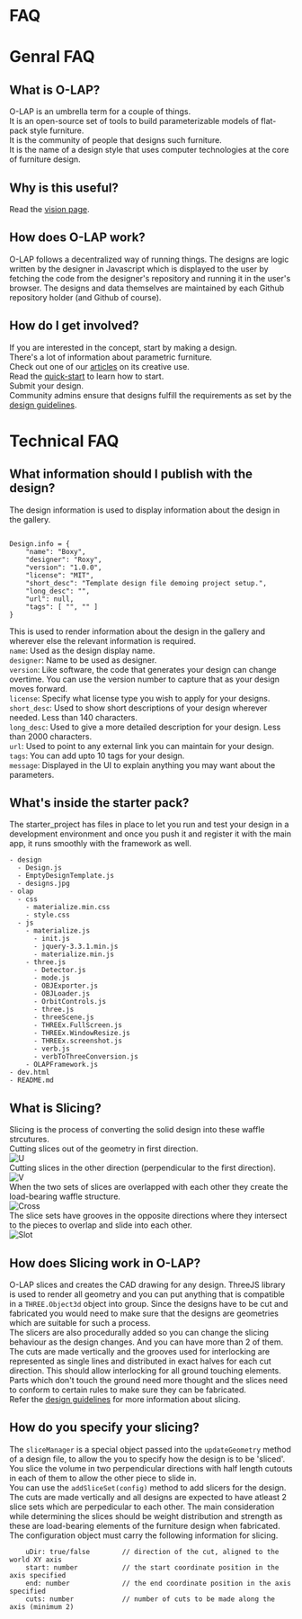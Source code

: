 # FAQ

# Genral FAQ  

## What is O-LAP?  
O-LAP is an umbrella term for a couple of things.  
It is an open-source set of tools to build parameterizable models of flat-pack style furniture.  
It is the community of people that designs such furniture.  
It is the name of a design style that uses computer technologies at the core of furniture design.   

## Why is this useful?  
Read the [vision page]().  

## How does O-LAP work?
O-LAP follows a decentralized way of running things. The designs are logic written by the designer in Javascript which is displayed to the user by fetching the code from the designer's repository and running it in the user's browser. The designs and data themselves are maintained by each Github repository holder (and Github of course).  

## How do I get involved?  
If you are interested in the concept, start by making a design.  
There's a lot of information about parametric furniture.  
Check out one of our [articles](https://medium.com/@olapdesign/design-for-a-rocking-chair-8a1a1e109d7f) on its creative use.  
Read the [quick-start](https://github.com/O-LAP/home/blob/master/quick-start.md) to learn how to start.  
Submit your design.  
Community admins ensure that designs fulfill the requirements as set by the [design guidelines](https://github.com/O-LAP/home/blob/master/guidelines.md).  

# Technical FAQ  

## What information should I publish with the design?
The design information is used to display information about the design in the gallery.  
```  

Design.info = {
    "name": "Boxy",
    "designer": "Roxy",
    "version": "1.0.0",
    "license": "MIT",
    "short_desc": "Template design file demoing project setup.",
    "long_desc": "",
    "url": null,
    "tags": [ "", "" ]
}
```  
This is used to render information about the design in the gallery and wherever else the relevant information is required.  
`name`: Used as the design display name.  
`designer`: Name to be used as designer.  
`version`: Like software, the code that generates your design can change overtime. You can use the version number to capture that as your design moves forward.  
`license`: Specify what license type you wish to apply for your designs.  
`short_desc`: Used to show short descriptions of your design wherever needed. Less than 140 characters.  
`long_desc`: Used to give a more detailed description for your design. Less than 2000 characters.  
`url`: Used to point to any external link you can maintain for your design.  
`tags`: You can add upto 10 tags for your design.  
`message`: Displayed in the UI to explain anything you may want about the parameters.  

## What's inside the starter pack?    
The starter_project has files in place to let you run and test your design in a development environment and once you push it and register it with the main app, it runs smoothly with the framework as well.  
```  
- design
  - Design.js
  - EmptyDesignTemplate.js
  - designs.jpg
- olap
  - css
    - materialize.min.css
    - style.css
  - js
    - materialize.js
      - init.js
      - jquery-3.3.1.min.js
      - materialize.min.js
    - three.js
      -	Detector.js
	  - mode.js
	  - OBJExporter.js
	  - OBJLoader.js
	  - OrbitControls.js
	  - three.js
	  - threeScene.js 
	  - THREEx.FullScreen.js
	  - THREEx.WindowResize.js
	  - THREEx.screenshot.js
	  - verb.js
	  - verbToThreeConversion.js
    - OLAPFramework.js
- dev.html
- README.md
```  

## What is Slicing?  
Slicing is the process of converting the solid design into these waffle strcutures.  
Cutting slices out of the geometry in first direction.  
![U](https://raw.githubusercontent.com/O-LAP/home/master/imgs/u.gif)  
Cutting slices in the other direction (perpendicular to the first direction).  
![V](https://raw.githubusercontent.com/O-LAP/home/master/imgs/v.gif)  
When the two sets of slices are overlapped with each other they create the load-bearing waffle structure.  
![Cross](https://raw.githubusercontent.com/O-LAP/home/master/imgs/cross.gif)  
The slice sets have grooves in the opposite directions where they intersect to the pieces to overlap and slide into each other.   
![Slot](https://raw.githubusercontent.com/O-LAP/home/master/imgs/slot.gif)  


## How does Slicing work in O-LAP?  
O-LAP slices and creates the CAD drawing for any design. 
ThreeJS library is used to render all geometry and you can put anything that is compatible in a `THREE.Object3d` object into group. Since the designs have to be cut and fabricated you would need to make sure that the designs are geometries which are suitable for such a process.  
The slicers are also procedurally added so you can change the slicing behaviour as the design changes. And you can have more than 2 of them.  
The cuts are made vertically and the grooves used for interlocking are represented as single lines and distributed in exact halves for each cut direction.
This should allow interlocking for all ground touching elements. Parts which don't touch the ground need more thought and the slices need to conform to certain rules to make sure they can be fabricated.  
Refer the [design guidelines](https://github.com/O-LAP/home/blob/master/guidelines.md) for more information about slicing.  

## How do you specify your slicing?
The `sliceManager` is a special object passed into the `updateGeometry` method of a design file, to allow the you to specify how the design is to be 'sliced'.
You slice the volume in two perpendicular directions with half length cutouts in each of them to allow the other piece to slide in.  
You can use the `addSliceSet(config)` method to add slicers for the design. The cuts are made vertically and all designs are expected to have atleast 2 slice sets which are perpedicular to each other. The main consideration while determining the slices should be weight distribution and strength as these are load-bearing elements of the furniture design when fabricated.
The configuration object must carry the following information for slicing.
```
    uDir: true/false        // direction of the cut, aligned to the world XY axis
    start: number           // the start coordinate position in the axis specified
    end: number             // the end coordinate position in the axis specified
    cuts: number            // number of cuts to be made along the axis (minimum 2)
```
